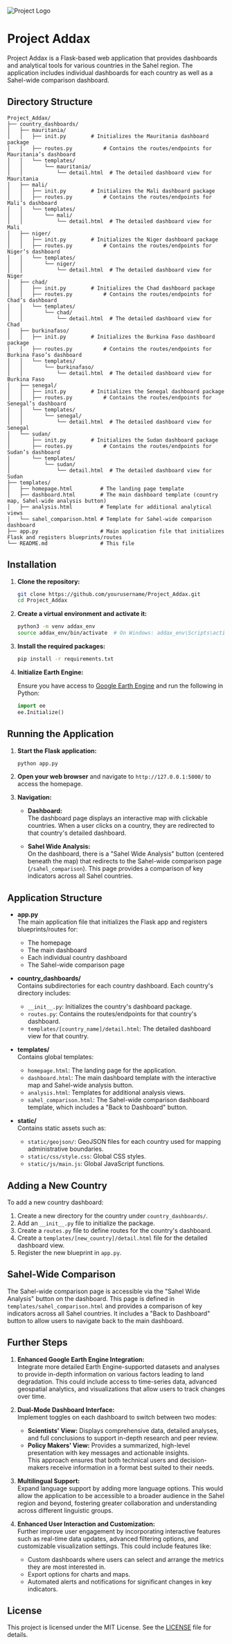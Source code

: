 ![Project Logo](static/images/combined_logo.png)

# Project Addax

Project Addax is a Flask-based web application that provides dashboards and analytical tools for various countries in the Sahel region. The application includes individual dashboards for each country as well as a Sahel-wide comparison dashboard.

## Directory Structure
```
Project_Addax/
├── country_dashboards/
│   ├── mauritania/
│   │   ├── init.py        # Initializes the Mauritania dashboard package
│   │   ├── routes.py          # Contains the routes/endpoints for Mauritania’s dashboard
│   │   └── templates/
│   │       └── mauritania/
│   │           └── detail.html  # The detailed dashboard view for Mauritania
│   ├── mali/
│   │   ├── init.py        # Initializes the Mali dashboard package
│   │   ├── routes.py          # Contains the routes/endpoints for Mali’s dashboard
│   │   └── templates/
│   │       └── mali/
│   │           └── detail.html  # The detailed dashboard view for Mali
│   ├── niger/
│   │   ├── init.py        # Initializes the Niger dashboard package
│   │   ├── routes.py          # Contains the routes/endpoints for Niger’s dashboard
│   │   └── templates/
│   │       └── niger/
│   │           └── detail.html  # The detailed dashboard view for Niger
│   ├── chad/
│   │   ├── init.py        # Initializes the Chad dashboard package
│   │   ├── routes.py          # Contains the routes/endpoints for Chad’s dashboard
│   │   └── templates/
│   │       └── chad/
│   │           └── detail.html  # The detailed dashboard view for Chad
│   ├── burkinafaso/
│   │   ├── init.py        # Initializes the Burkina Faso dashboard package
│   │   ├── routes.py          # Contains the routes/endpoints for Burkina Faso’s dashboard
│   │   └── templates/
│   │       └── burkinafaso/
│   │           └── detail.html  # The detailed dashboard view for Burkina Faso
│   ├── senegal/
│   │   ├── init.py        # Initializes the Senegal dashboard package
│   │   ├── routes.py          # Contains the routes/endpoints for Senegal’s dashboard
│   │   └── templates/
│   │       └── senegal/
│   │           └── detail.html  # The detailed dashboard view for Senegal
│   └── sudan/
│       ├── init.py        # Initializes the Sudan dashboard package
│       ├── routes.py          # Contains the routes/endpoints for Sudan’s dashboard
│       └── templates/
│           └── sudan/
│               └── detail.html  # The detailed dashboard view for Sudan
├── templates/
│   ├── homepage.html         # The landing page template
│   ├── dashboard.html        # The main dashboard template (country map, Sahel-wide analysis button)
│   ├── analysis.html         # Template for additional analytical views
│   └── sahel_comparison.html # Template for Sahel-wide comparison dashboard
├── app.py                    # Main application file that initializes Flask and registers blueprints/routes
└── README.md                 # This file
```
## Installation

1. **Clone the repository:**

    ```sh
    git clone https://github.com/yourusername/Project_Addax.git
    cd Project_Addax
    ```

2. **Create a virtual environment and activate it:**

    ```sh
    python3 -m venv addax_env
    source addax_env/bin/activate  # On Windows: addax_env\Scripts\activate
    ```

3. **Install the required packages:**

    ```sh
    pip install -r requirements.txt
    ```

4. **Initialize Earth Engine:**

    Ensure you have access to [Google Earth Engine](https://earthengine.google.com/) and run the following in Python:
    
    ```python
    import ee
    ee.Initialize()
    ```

## Running the Application

1. **Start the Flask application:**

    ```sh
    python app.py
    ```

2. **Open your web browser** and navigate to `http://127.0.0.1:5000/` to access the homepage.

3. **Navigation:**

   - **Dashboard:**  
     The dashboard page displays an interactive map with clickable countries. When a user clicks on a country, they are redirected to that country's detailed dashboard.

   - **Sahel Wide Analysis:**  
     On the dashboard, there is a "Sahel Wide Analysis" button (centered beneath the map) that redirects to the Sahel-wide comparison page (`/sahel_comparison`). This page provides a comparison of key indicators across all Sahel countries.

## Application Structure

- **app.py**  
  The main application file that initializes the Flask app and registers blueprints/routes for:
  - The homepage
  - The main dashboard
  - Each individual country dashboard
  - The Sahel-wide comparison page

- **country_dashboards/**  
  Contains subdirectories for each country dashboard. Each country's directory includes:
  - `__init__.py`: Initializes the country's dashboard package.
  - `routes.py`: Contains the routes/endpoints for that country's dashboard.
  - `templates/[country_name]/detail.html`: The detailed dashboard view for that country.

- **templates/**  
  Contains global templates:
  - `homepage.html`: The landing page for the application.
  - `dashboard.html`: The main dashboard template with the interactive map and Sahel-wide analysis button.
  - `analysis.html`: Templates for additional analysis views.
  - `sahel_comparison.html`: The Sahel-wide comparison dashboard template, which includes a "Back to Dashboard" button.

- **static/**  
  Contains static assets such as:
  - `static/geojson/`: GeoJSON files for each country used for mapping administrative boundaries.
  - `static/css/style.css`: Global CSS styles.
  - `static/js/main.js`: Global JavaScript functions.

## Adding a New Country

To add a new country dashboard:

1. Create a new directory for the country under `country_dashboards/`.
2. Add an `__init__.py` file to initialize the package.
3. Create a `routes.py` file to define routes for the country's dashboard.
4. Create a `templates/[new_country]/detail.html` file for the detailed dashboard view.
5. Register the new blueprint in `app.py`.

## Sahel-Wide Comparison

The Sahel-wide comparison page is accessible via the "Sahel Wide Analysis" button on the dashboard. This page is defined in `templates/sahel_comparison.html` and provides a comparison of key indicators across all Sahel countries. It includes a "Back to Dashboard" button to allow users to navigate back to the main dashboard.

## Further Steps

1. **Enhanced Google Earth Engine Integration:**  
   Integrate more detailed Earth Engine-supported datasets and analyses to provide in-depth information on various factors leading to land degradation. This could include access to time-series data, advanced geospatial analytics, and visualizations that allow users to track changes over time.

2. **Dual-Mode Dashboard Interface:**  
   Implement toggles on each dashboard to switch between two modes:  
   - **Scientists' View:** Displays comprehensive data, detailed analyses, and full conclusions to support in-depth research and peer review.  
   - **Policy Makers' View:** Provides a summarized, high-level presentation with key messages and actionable insights.  
   This approach ensures that both technical users and decision-makers receive information in a format best suited to their needs.

3. **Multilingual Support:**  
   Expand language support by adding more language options. This would allow the application to be accessible to a broader audience in the Sahel region and beyond, fostering greater collaboration and understanding across different linguistic groups.

4. **Enhanced User Interaction and Customization:**  
   Further improve user engagement by incorporating interactive features such as real-time data updates, advanced filtering options, and customizable visualization settings. This could include features like:
   - Custom dashboards where users can select and arrange the metrics they are most interested in.
   - Export options for charts and maps.
   - Automated alerts and notifications for significant changes in key indicators.

## License

This project is licensed under the MIT License. See the [LICENSE](LICENSE) file for details.